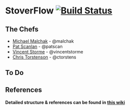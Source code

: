 # StoverFlow [![Build Status](https://travis-ci.org/ctorstens/stoverflow.png?branch=master)](https://travis-ci.org/ctorstens/stoverflow)

## The Chefs

- [Michael Malchak](https://github.com/malchak)  - @malchak
- [Pat Scanlan](https://github.com/patscan)      - @patscan
- [Vincent Storme](https://github.com/vincentstorme)   - @vincentstorme
- [Chris Torstenson](https://github.com/ctorstens) - @ctorstens

## To Do


## References

#### Detailed structure & references can be found in [this wiki](https://github.com/ctorstens/stoverflow/wiki)